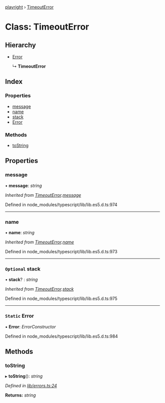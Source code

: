 [playright](../README.md) › [TimeoutError](timeouterror.md)

# Class: TimeoutError

## Hierarchy

* [Error](timeouterror.md#static-error)

  ↳ **TimeoutError**

## Index

### Properties

* [message](timeouterror.md#message)
* [name](timeouterror.md#name)
* [stack](timeouterror.md#optional-stack)
* [Error](timeouterror.md#static-error)

### Methods

* [toString](timeouterror.md#tostring)

## Properties

###  message

• **message**: *string*

*Inherited from [TimeoutError](timeouterror.md).[message](timeouterror.md#message)*

Defined in node_modules/typescript/lib/lib.es5.d.ts:974

___

###  name

• **name**: *string*

*Inherited from [TimeoutError](timeouterror.md).[name](timeouterror.md#name)*

Defined in node_modules/typescript/lib/lib.es5.d.ts:973

___

### `Optional` stack

• **stack**? : *string*

*Inherited from [TimeoutError](timeouterror.md).[stack](timeouterror.md#optional-stack)*

Defined in node_modules/typescript/lib/lib.es5.d.ts:975

___

### `Static` Error

▪ **Error**: *ErrorConstructor*

Defined in node_modules/typescript/lib/lib.es5.d.ts:984

## Methods

###  toString

▸ **toString**(): *string*

*Defined in [lib/errors.ts:24](https://github.com/automician/playright/blob/master/lib/errors.ts#L24)*

**Returns:** *string*
